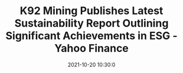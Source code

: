 ---
"title": "K92 Mining Publishes Latest Sustainability Report Outlining Significant Achievements in ESG - Yahoo Finance"
"date": "2021-10-20 10:30:0"
"feed_name": "GOOGLENEWSMINING"
"feed_website": "https://news.google.com/search?q=mining%2Bincident&hl=en-US&gl=US&ceid=US:en"
"feed_rss": "https://news.google.com/rss/search?q=mining%2Bincident&hl=en-US&gl=US&ceid=US:en"
"link": "https://finance.yahoo.com/news/k92-mining-publishes-latest-sustainability-103000539.html"
"source": "{'href': 'https://finance.yahoo.com', 'title': 'Yahoo Finance'}"
"file": "_posts/2021-1-1-09fd71c370d82985f71d167ac22331a9c7a4f646.md"
"accident": "0"
"drilling": "0"
"represented_by": "_posts/2021-1-1-05329ab6a5976ebf0c4a84774fd6dfb900f03a79.md"
"dead": "0"
"injured": "0"
"arrested": "0"
"place": "unknown place"
"where": "unknown site"
"causes": "unknown"
"place_uri": "unknown place"
---
